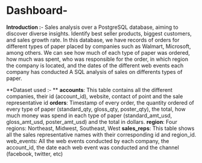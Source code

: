 # Dashboard-
**Introduction :**- 
Sales analysis over a PostgreSQL database, aiming to discover diverse insights. Identify best seller products, biggest customers, and sales growth rate.
In this database, we have records of orders for different types of paper placed by companies such as Walmart, Microsoft, among others. We can see how much of each type of paper was ordered, how much was spent, who was responsible for the order, in which region the company is located, and the dates of the different web events each company has conducted
A SQL analysis of sales on differents types of paper.

**Dataset used :- **
**accounts**: This table contains all the different companies, their id (account_id), website, contact of point and the sale representative id
**orders**: Timestamp of every order, the quantity ordered of every type of paper (standard_qty, gloss_qty, poster_qty), the total, how much money was spend in each type of paper (standard_amt_usd, gloss_amt_usd, poster_amt_usd) and the total in dollars.
**region**: Four regions: Northeast, Midwest, Southeast, West
**sales_reps**: This table shows all the sales representative names with their corresponding id and region_id.
web_events: All the web events conducted by each company, the account_id, the date each web event was conducted and the channel (facebook, twitter, etc)

